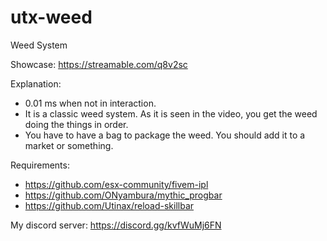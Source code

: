 # utx-weed
Weed System

Showcase: https://streamable.com/q8v2sc

Explanation:
- 0.01 ms when not in interaction.
- It is a classic weed system. As it is seen in the video, you get the weed doing the things in order.
- You have to have a bag to package the weed. You should add it to a market or something.

Requirements:
- https://github.com/esx-community/fivem-ipl
- https://github.com/ONyambura/mythic_progbar
- https://github.com/Utinax/reload-skillbar

My discord server: https://discord.gg/kvfWuMj6FN

